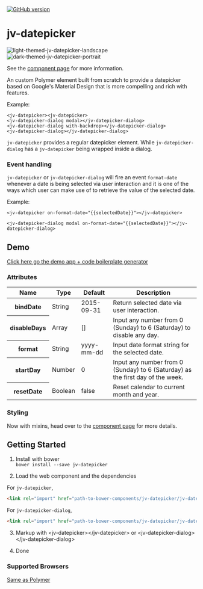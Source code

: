 [![GitHub version](https://badge.fury.io/gh/motss%2Fjv-datepicker.svg)](http://badge.fury.io/gh/motss%2Fjv-datepicker)

# jv-datepicker
![light-themed-jv-datepicker-landscape](https://cloud.githubusercontent.com/assets/10607759/10119266/ce6d5b0e-64c3-11e5-843d-1310de755315.png)
![dark-themed-jv-datepicker-portrait](https://cloud.githubusercontent.com/assets/10607759/10119265/c9ad900c-64c3-11e5-937e-338a770eebea.png)
<!-- ![jv-datepicker-landscape](https://cloud.githubusercontent.com/assets/10607759/9871233/c9e33d04-5bc4-11e5-8af9-d93d080d8815.PNG) -->
<!-- ![jv-datepicker-portrait](https://cloud.githubusercontent.com/assets/10607759/9871234/cacf33c6-5bc4-11e5-833a-96cbd3dbf440.PNG) -->
<!-- ![dark-themed-jv-datepicker](https://cloud.githubusercontent.com/assets/10607759/10106751/1bec71c0-63e9-11e5-93f2-ee197d2ba0f2.png) -->

See the [component page](http://motss.github.io/jv-datepicker/components/jv-datepicker/) for more information.

An custom Polymer element built from scratch to provide a datepicker based on Google's Material Design that is more compelling and rich with features.

Example:

    <jv-datepicker><jv-datepicker>
    <jv-datepicker-dialog modal></jv-datepicker-dialog>
    <jv-datepicker-dialog with-backdrop></jv-datepicker-dialog>
    <jv-datepicker-dialog></jv-datepicker-dialog>

`jv-datepicker` provides a regular datepicker element.
While `jv-datepicker-dialog` has a `jv-datepicker` being wrapped inside a dialog.

### Event handling

`jv-datepicker` or `jv-datepicker-dialog` will fire an event `format-date` whenever a date is being selected via user interaction and it is one of the ways which user can make use of to retrieve the value of the selected date.

Example:

    <jv-datepicker on-format-date="{{selectedDate}}"></jv-datepicker>

    <jv-datepicker-dialog modal on-format-date="{{selectedDate}}"></jv-datepicker-dialog>

## Demo
[Click here go the demo app + code boilerplate generator](http://motss.github.io/jv-datepicker/components/jv-datepicker/demo/index.html)

### Attributes
<table>
<thead>
<tr>
<th>Name</th>
<th>Type</th>
<th>Default</th>
<th>Description</th>
</tr>
</thead>
<tbody>
<tr>
<th>bindDate</th>
<td>String</td>
<td>2015-09-31</td>
<td>Return selected date via user interaction.</td>
</tr>
<tr>
<th>disableDays</th>
<td>Array</td>
<td>[]</td>
<td>Input any number from 0 (Sunday) to 6 (Saturday) to disable any day.</td>
</tr>
<tr>
<th>format</th>
<td>String</td>
<td>yyyy-mm-dd</td>
<td>Input date format string for the selected date.</td>
</tr>
<tr>
<th>startDay</th>
<td>Number</td>
<td>0</td>
<td>Input any number from 0 (Sunday) to 6 (Saturday) as the first day of the week.</td>
</tr>
<tr>
<th>resetDate</th>
<td>Boolean</td>
<td>false</td>
<td>Reset calendar to current month and year.</td>
</tr>
</tbody>
</table>

### Styling
Now with mixins, head over to the [component page](http://motss.github.io/jv-datepicker/components/jv-datepicker/) for more details.

## Getting Started

1. Install with bower  
`bower install --save jv-datepicker`

2. Load the web component and the dependencies

For `jv-datepicker`,

```html
<link rel="import" href="path-to-bower-components/jv-datepicker/jv-datepicker.html">
```
For `jv-datepicker-dialog`,

```html
<link rel="import" href="path-to-bower-components/jv-datepicker/jv-datepicker-dialog.html">
```

3. Markup with &lt;jv-datepicker&gt;&lt;/jv-datepicker&gt; or &lt;jv-datepicker-dialog&gt;&lt;/jv-datepicker-dialog&gt;

4. Done

### Supported Browsers

[Same as Polymer](http://www.polymer-project.org/resources/compatibility.html)
